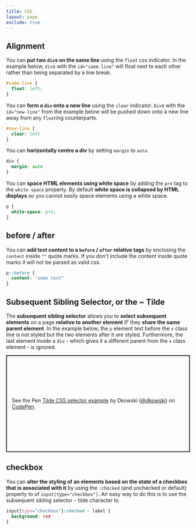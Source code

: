 ```yaml
---
title: CSS
layout: page
exclude: true
---
```


## Alignment

You can **put two `div`s on the same line** using the `float` css indicator. In the example below, `div`s with the `id="same-line"` will float next to each other rather than being separated by a line break.
```css
#same-line {
  float: left;
}
```

You can **form a `div` onto a new line** using the `clear` indicator. `Div`s with the `id="new-line"` from the example below will be pushed down onto a new line away from any `float`ing counterparts.
```css
#new-line {
  clear: left
}
```

You can **horizontally centre a div** by setting `margin` to `auto`.
```css
div {
  margin: auto
}
```

You can **space HTML elements using white space** by adding the `pre` tag to the `white-space` property. By default **white space is collapsed by HTML displays** so you cannot easily space elements using a white space.
```css
p {
  white-space: pre;
}
```

## before / after

You can **add text content to a `before` / `after` relative tags** by enclosing the `content` inside `""` quote marks. If you don't include the content inside quote marks it will not be parsed as valid css.
```css
p::before {
  content: "some text"
}
```

## Subsequent Sibling Selector, or the ~ Tilde

The **subsequent sibling selector** allows you to **select subsequent elements** on a page **relative to another element** *IF* they **share the same parent element**. In the example below, the `p` element text before the `x` class line is not styled but the two elements after it *are* styled. Furthermore, the last element inside a `div` - which gives it a different parent from the `x` class element - is ignored.

<p class="codepen" data-height="265" data-theme-id="light" data-default-tab="css,result" data-user="dkowski" data-slug-hash="abJxZMx" style="height: 265px; box-sizing: border-box; display: flex; align-items: center; justify-content: center; border: 2px solid; margin: 1em 0; padding: 1em;" data-pen-title="Tilde CSS selector example">
  <span>See the Pen <a href="https://codepen.io/dkowski/pen/abJxZMx">
  Tilde CSS selector example</a> by Dkowski (<a href="https://codepen.io/dkowski">@dkowski</a>)
  on <a href="https://codepen.io">CodePen</a>.</span>
</p>
<script async src="https://cpwebassets.codepen.io/assets/embed/ei.js"></script>

## checkbox

You can **alter the styling of an elements based on the state of a checkbox that is associated with it** by using the `:checked` (and unchecked or default) property to of `input[type="checkbox"]`. An easy way to do this is to use the subsequent sibling selector `~` tilde character to 
```css
input[type="checkbox"]:checked ~ label {
  background: red
}
```

<!--stackedit_data:
eyJoaXN0b3J5IjpbLTUzMjgzMDYxNSwxNzIxMjY0MDg0LDcxMD
A0MzQ2OSwyMDIwODE3Nzg4LC0xODUxMTAzNzcwLC00NzAyNzU1
OThdfQ==
-->